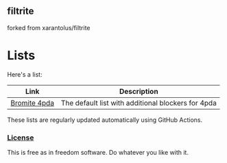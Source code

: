 ## filtrite
forked from xarantolus/filtrite

# Lists
Here's a list:


| Link | Description  |
| ------ | ------|
| [Bromite 4pda](https://github.com/StUser4pda/filtrite/releases/latest/download/bromite-4pda.dat) | The default list with additional blockers for 4pda |


These lists are regularly updated automatically using GitHub Actions.


### [License](LICENSE)
This is free as in freedom software. Do whatever you like with it.
